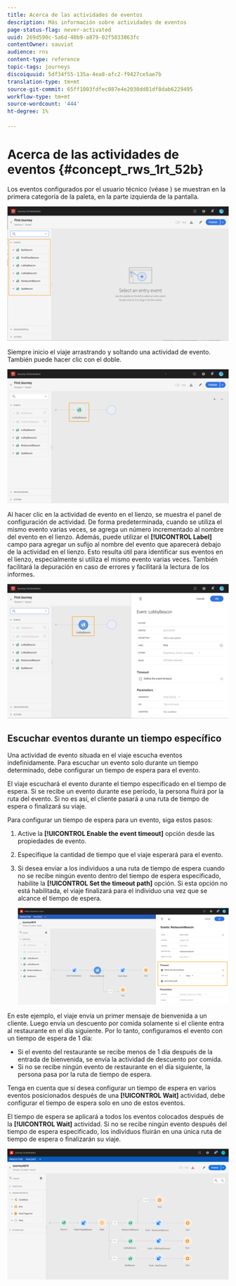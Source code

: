 ```yaml
---
title: Acerca de las actividades de eventos
description: Más información sobre actividades de eventos
page-status-flag: never-activated
uuid: 269d590c-5a6d-40b9-a879-02f5033863fc
contentOwner: sauviat
audience: rns
content-type: reference
topic-tags: journeys
discoiquuid: 5df34f55-135a-4ea8-afc2-f9427ce5ae7b
translation-type: tm+mt
source-git-commit: 65ff1003fdfec087e4e2030dd81df8dab6229495
workflow-type: tm+mt
source-wordcount: '444'
ht-degree: 1%

---
```



# Acerca de las actividades de eventos {#concept_rws_1rt_52b}

Los eventos configurados por el usuario técnico (véase [](../event/about-events.md)) se muestran en la primera categoría de la paleta, en la parte izquierda de la pantalla.

![](../assets/journey43.png)

Siempre inicio el viaje arrastrando y soltando una actividad de evento. También puede hacer clic con el doble.

![](../assets/journey44.png)

Al hacer clic en la actividad de evento en el lienzo, se muestra el panel de configuración de actividad. De forma predeterminada, cuando se utiliza el mismo evento varias veces, se agrega un número incrementado al nombre del evento en el lienzo. Además, puede utilizar el **[!UICONTROL Label]** campo para agregar un sufijo al nombre del evento que aparecerá debajo de la actividad en el lienzo. Esto resulta útil para identificar sus eventos en el lienzo, especialmente si utiliza el mismo evento varias veces. También facilitará la depuración en caso de errores y facilitará la lectura de los informes.

![](../assets/journey33.png)

## Escuchar eventos durante un tiempo específico

Una actividad de evento situada en el viaje escucha eventos indefinidamente. Para escuchar un evento solo durante un tiempo determinado, debe configurar un tiempo de espera para el evento.

El viaje escuchará el evento durante el tiempo especificado en el tiempo de espera. Si se recibe un evento durante ese período, la persona fluirá por la ruta del evento. Si no es así, el cliente pasará a una ruta de tiempo de espera o finalizará su viaje.

Para configurar un tiempo de espera para un evento, siga estos pasos:

1. Active la **[!UICONTROL Enable the event timeout]** opción desde las propiedades de evento.

1. Especifique la cantidad de tiempo que el viaje esperará para el evento.

1. Si desea enviar a los individuos a una ruta de tiempo de espera cuando no se recibe ningún evento dentro del tiempo de espera especificado, habilite la **[!UICONTROL Set the timeout path]** opción. Si esta opción no está habilitada, el viaje finalizará para el individuo una vez que se alcance el tiempo de espera.

   ![](../assets/event-timeout.png)

En este ejemplo, el viaje envía un primer mensaje de bienvenida a un cliente. Luego envía un descuento por comida solamente si el cliente entra al restaurante en el día siguiente. Por lo tanto, configuramos el evento con un tiempo de espera de 1 día:

* Si el evento del restaurante se recibe menos de 1 día después de la entrada de bienvenida, se envía la actividad de descuento por comida.
* Si no se recibe ningún evento de restaurante en el día siguiente, la persona pasa por la ruta de tiempo de espera.

Tenga en cuenta que si desea configurar un tiempo de espera en varios eventos posicionados después de una **[!UICONTROL Wait]** actividad, debe configurar el tiempo de espera solo en uno de estos eventos.

El tiempo de espera se aplicará a todos los eventos colocados después de la **[!UICONTROL Wait]** actividad. Si no se recibe ningún evento después del tiempo de espera especificado, los individuos fluirán en una única ruta de tiempo de espera o finalizarán su viaje.

![](../assets/event-timeout-group.png)
